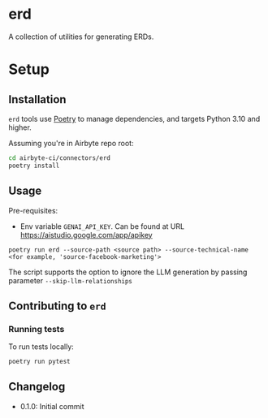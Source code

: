 # erd

A collection of utilities for generating ERDs.

# Setup

## Installation

`erd` tools use [Poetry](https://github.com/python-poetry/poetry) to manage dependencies,
and targets Python 3.10 and higher.

Assuming you're in Airbyte repo root:

```bash
cd airbyte-ci/connectors/erd
poetry install
```

## Usage

Pre-requisites:
* Env variable `GENAI_API_KEY`. Can be found at URL https://aistudio.google.com/app/apikey

`poetry run erd --source-path <source path> --source-technical-name <for example, 'source-facebook-marketing'>`

The script supports the option to ignore the LLM generation by passing parameter `--skip-llm-relationships`

## Contributing to `erd`

### Running tests

To run tests locally:

```bash
poetry run pytest
```

## Changelog
- 0.1.0: Initial commit
